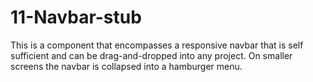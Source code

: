 # 11-Navbar-stub

This is a component that encompasses a responsive navbar that is self sufficient and can be drag-and-dropped into any project. On smaller screens the navbar is collapsed into a hamburger menu.
